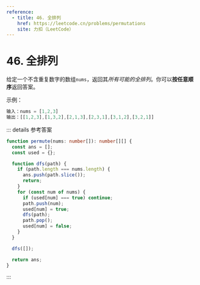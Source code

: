 ```yaml
---
reference:
  - title: 46. 全排列
    href: https://leetcode.cn/problems/permutations
    site: 力扣（LeetCode）
---
```


# 46. 全排列

给定一个不含重复数字的数组`nums`，返回其*所有可能的全排列*。你可以**按任意顺序**返回答案。

示例：

```js
输入：nums = [1,2,3]
输出：[[1,2,3],[1,3,2],[2,1,3],[2,3,1],[3,1,2],[3,2,1]]
```

::: details 参考答案
```ts
function permute(nums: number[]): number[][] {
  const ans = [];
  const used = {};

  function dfs(path) {
    if (path.length === nums.length) {
      ans.push(path.slice());
      return;
    }
    for (const num of nums) {
      if (used[num] === true) continue;
      path.push(num);
      used[num] = true;
      dfs(path);
      path.pop();
      used[num] = false;
    }
  }

  dfs([]);

  return ans;
}
```
:::
